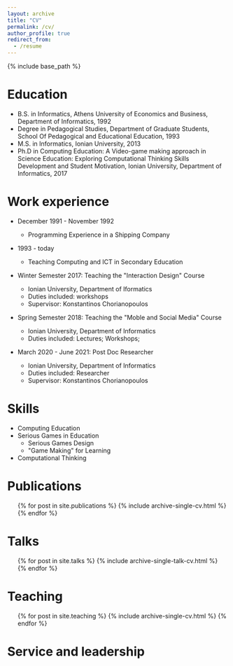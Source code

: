 ```yaml
---
layout: archive
title: "CV"
permalink: /cv/
author_profile: true
redirect_from:
  - /resume
---
```


{% include base_path %}

Education
======
* B.S. in Informatics, Athens University of Economics and Business, Department of Informatics, 1992
* Degree in Pedagogical Studies, Department of Graduate Students, School Of Pedagogical and Educational Education, 1993
* M.S. in Informatics, Ionian University, 2013
* Ph.D in Computing Education: A Video-game making approach in Science Education: Exploring Computational Thinking Skills Development
and Student Motivation, Ionian University, Department of Informatics, 2017

Work experience
======
* December 1991 - November 1992
  * Programming Experience in a Shipping Company
  
* 1993 - today
  * Teaching Computing and ICT in Secondary Education

* Winter Semester 2017: Teaching the "Interaction Design" Course
  * Ionian University, Department of Iformatics
  * Duties included: workshops
  * Supervisor: Konstantinos Chorianopoulos

* Spring Semester 2018: Teaching the "Moble and Social Media" Course
  * Ionian University, Department of Informatics
  * Duties included: Lectures; Workshops;

* March 2020 - June 2021: Post Doc Researcher 
  * Ionian University, Department of Informatics
  * Duties included: Researcher 
  * Supervisor: Konstantinos Chorianopoulos


Skills
======
* Computing Education
* Serious Games in Education
  * Serious Games Design
  * "Game Making" for Learning
* Computational Thinking

Publications
======
  <ul>{% for post in site.publications %}
    {% include archive-single-cv.html %}
  {% endfor %}</ul>
  
Talks
======
  <ul>{% for post in site.talks %}
    {% include archive-single-talk-cv.html %}
  {% endfor %}</ul>
  
Teaching
======
  <ul>{% for post in site.teaching %}
    {% include archive-single-cv.html %}
  {% endfor %}</ul>
  
Service and leadership
======

